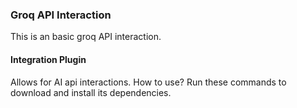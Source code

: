 ### Groq API Interaction
This is an basic groq API interaction.

#### Integration Plugin
Allows for AI api interactions. How to use? Run these commands to download and install its dependencies.
```cmd

```
